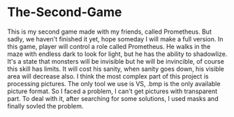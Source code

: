 # The-Second-Game
This is my second game made with my friends, called Prometheus. But sadly, we haven't finished it yet, hope someday I will make a full version.
In this game, player will control a role called Prometheus. He walks in the maze with endless dark to look for light, but he has the ability to shadowlize. It's a state that monsters will be invisible but he will be invincible, of course this skill has limits. It will cost his sanity, when sanity goes down, his visible area will decrease also.
I think the most complex part of this project is processing pictures. The only tool we use is VS, .bmp is the only available picture format. So I faced a problem, I can't get pictures with transparent part. To deal with it, after searching for some solutions, I used masks and finally sovled the problem. 
